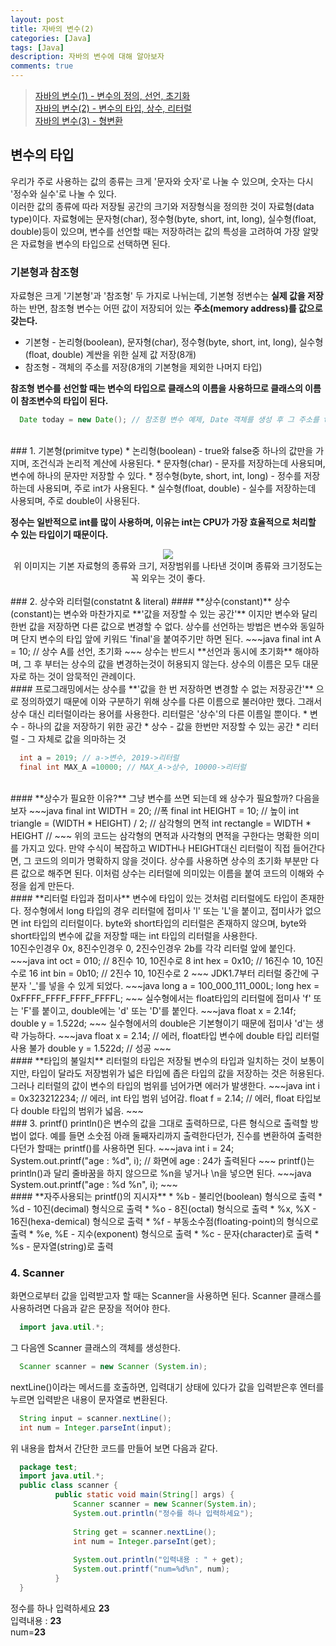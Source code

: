 ```yaml
---
layout: post
title: 자바의 변수(2)
categories: [Java]
tags: [Java]
description: 자바의 변수에 대해 알아보자
comments: true
---
```


> [자바의 변수(1) - 변수의 정의, 선언, 초기화](https://keencho.github.io/java/2019/03/13/Java-%EB%B3%80%EC%88%981.html)  
> [자바의 변수(2) - 변수의 타입, 상수, 리터럴](https://keencho.github.io/java/2019/03/13/Java-%EB%B3%80%EC%88%982.html)  
> [자바의 변수(3) - 형변환](https://keencho.github.io/java/2019/03/14/java-%EB%B3%80%EC%88%983.html)  

## 변수의 타입  
우리가 주로 사용하는 값의 종류는 크게 '문자와 숫자'로 나눌 수 있으며, 숫자는 다시 '정수와 실수'로 나눌 수 있다.  
이러한 값의 종류에 따라 저장될 공간의 크기와 저장형식을 정의한 것이 자료형(data type)이다. 자료형에는 문자형(char), 정수형(byte, short, int, long), 실수형(float, double)등이 있으며, 변수를 선언할 때는 저장하려는 값의 특성을 고려하여 가장 알맞은 자료형을 변수의 타입으로 선택하면 된다.  
### 기본형과 참조형  
자료형은 크게 '기본형'과 '참조형' 두 가지로 나뉘는데, 기본형 정변수는 **실제 값을 저장** 하는 반면, 참조형 변수는 어떤 값이 저장되어 있는 **주소(memory address)를 값으로 갖는다.**  
* 기본형 - 논리형(boolean), 문자형(char), 정수형(byte, short, int, long), 실수형(float, double) 계싼을 위한 실제 값 저장(8개)  
* 참조형 - 객체의 주소를 저장(8개의 기본형을 제외한 나머지 타입)  

**참조형 변수를 선언할 때는 변수의 타입으로 클래스의 이름을 사용하므로 클래스의 이름이 참조변수의 타입이 된다.**  
~~~java
  Date today = new Date(); // 참조형 변수 예제, Date 객체를 생성 후 그 주소를 today에 저장
~~~  
<br>
### 1. 기본형(primitve type)  
* 논리형(boolean) - true와 false중 하나의 값만을 가지며, 조건식과 논리적 계산에 사용된다.  
* 문자형(char) - 문자를 저장하는데 사용되며, 변수에 하나의 문자만 저장할 수 있다.  
* 정수형(byte, short, int, long) - 정수를 저장하는데 사용되며, 주로 int가 사용된다.
* 실수형(float, double) - 실수를 저장하는데 사용되며, 주로 double이 사용된다.
	
**정수는 일반적으로 int를 많이 사용하며, 이유는 int는 CPU가 가장 효율적으로 처리할 수 있는 타입이기 때문이다.**
<br>
<center><img src="https://user-images.githubusercontent.com/36055500/54475189-d2dff200-4831-11e9-86b5-0d17eb54ee48.JPG"></center>
<center>위 이미지는 기본 자료형의 종류와 크기, 저장범위를 나타낸 것이며 종류와 크기정도는 꼭 외우는 것이 좋다.</center>  
<br>
### 2. 상수와 리터럴(constatnt & literal)  
#### **상수(constant)**  
상수(constant)는 변수와 마찬가지로 **'값을 저장할 수 있는 공간'** 이지만 변수와 달리 한번 값을 저장하면 다른 값으로 변경할 수 없다. 상수를 선언하는 방법은 변수와 동일하며 단지 변수의 타입 앞에 키워드 'final'을 붙여주기만 하면 된다.  
~~~java
  final int A = 10; // 상수 A를 선언, 초기화
~~~  
상수는 반드시 **선언과 동시에 초기화** 해야하며, 그 후 부터는 상수의 값을 변경하는것이 허용되지 않는다.  
상수의 이름은 모두 대문자로 하는 것이 암묵적인 관례이다.  
<br>
####  프로그래밍에서는 상수를 **'값을 한 번 저장하면 변경할 수 없는 저장공간'** 으로 정의하였기 때문에 이와 구분하기 위해 상수를 다른 이름으로 불러야만 했다. 그래서 상수 대신 리터럴이라는 용어를 사용한다. 리터럴은 '상수'의 다른 이름일 뿐이다.  
* 변수 - 하나의 값을 저장하기 위한 공간  
* 상수 - 값을 한번만 저장할 수 있는 공간  
* 리터럴 - 그 자체로 값을 의마하는 것

~~~java
  int a = 2019; // a->변수, 2019->리터럴
  final int MAX_A =10000; // MAX_A->상수, 10000->리터럴  
~~~  
<br>
#### **상수가 필요한 이유?**  
그냥 변수를 쓰면 되는데 왜 상수가 필요할까? 다음을 보자  
~~~java
  final int WIDTH = 20; //폭
  final int HEIGHT = 10; // 높이  
  int triangle = (WIDTH * HEIGHT) / 2; // 삼각형의 면적
  int rectangle = WIDTH * HEIGHT // 
~~~  
위의 코드는 삼각형의 면적과 사각형의 면적을 구한다는 명확한 의미를 가지고 있다. 만약 수식이 복잡하고 WIDTH나 HEIGHT대신 리터럴이 직접 들어간다면, 그 코드의 의미가 명확하지 않을 것이다. 상수를 사용하면 상수의 초기화 부분만 다른 값으로 해주면 된다.  
이처럼 상수는 리터럴에 의미있는 이름을 붙여 코드의 이해와 수정을 쉽게 만든다.  
<br>
#### **리터럴 타입과 접미사**  
변수에 타입이 있는 것처럼 리터럴에도 타입이 존재한다. 
정수형에서 long 타입의 경우 리터럴에 접미사 'l' 또는 'L'을 붙이고, 접미사가 없으면 int 타입의 리터럴이다. byte와 short타입의 리터럴은 존재하지 않으며, byte와 short타입의 변수에 값을 저장할 때는 int 타입의 리터럴을 사용한다.  
<br>
10진수인경우 0x, 8진수인경우 0, 2진수인경우 2b를 각각 리터럴 앞에 붙인다.  
~~~java
  int oct = 010; // 8진수 10, 10진수로 8
  int hex = 0x10; // 16진수 10, 10진수로 16
  int bin = 0b10; // 2진수 10, 10진수로 2
~~~  
JDK1.7부터 리터럴 중간에 구분자 '_'를 넣을 수 있게 되었다.  
~~~java
  long a = 100_000_111_000L;
  long hex = 0xFFFF_FFFF_FFFF_FFFFL;
~~~  
실수형에서는 float타입의 리터럴에 접미사 'f' 또는 'F'를 붙이고, double에는 'd' 또는 'D'를 붙인다.  
~~~java
  float x = 2.14f;
  double y = 1.522d;
~~~  
실수형에서의 double은 기본형이기 때문에 접미사 'd'는 생략 가능하다.  
~~~java
  float x = 2.14; // 에러, float타입 변수에 double 타입 리터럴 사용 불가
  double y = 1.522d; // 성공
~~~  
<br>
#### **타입의 불일치**  
리터럴의 타입은 저장될 변수의 타입과 일치하는 것이 보통이지만, 타입이 달라도 저장범위가 넓은 타입에 좁은 타입의 값을 저장하는 것은 허용된다. 그러나 리터럴의 값이 변수의 타입의 범위를 넘어가면 에러가 발생한다.  
~~~java
  int i = 0x323212234; // 에러, int 타입 범위 넘어감.
  float f = 2.14; // 에러, float 타입보다 double 타입의 범위가 넓음.
~~~  
<br>
### 3. printf()  
println()은 변수의 값을 그대로 출력하므로, 다른 형식으로 출력할 방법이 없다. 예를 들면 소숫점 아래 둘째자리까지 출력한다던가, 진수를 변환하여 출력한다던가 할때는 printf()를 사용하면 된다.  
~~~java
  int i = 24;
  System.out.printf("age : %d", i); // 화면에 age : 24가 출력된다
~~~  
printf()는 println()과 달리 줄바꿈을 하지 않으므로 %n을 넣거나 \n을 넣으면 된다.  
~~~java
  System.out.printf("age : %d %n", i);
~~~  
<br>
#### **자주사용되는 printf()의 지시자**  
* %b - 불리언(boolean) 형식으로 출력  
* %d - 10진(decimal) 형식으로 출력  
* %o - 8진(octal) 형식으로 출력  
* %x, %X - 16진(hexa-demical) 형식으로 출력  
* %f - 부동소수점(floating-point)의 형식으로 출력  
* %e, %E - 지수(exponent) 형식으로 출력  
* %c - 문자(character)로 출력  
* %s - 문자열(string)로 출력

### 4. Scanner  
화면으로부터 값을 입력받고자 할 때는 Scanner을 사용하면 된다. Scanner 클래스를 사용하려면 다음과 같은 문장을 적어야 한다.  
~~~java
  import java.util.*;
~~~  
그 다음엔 Scanner 클래스의 객체를 생성한다.  
~~~java
  Scanner scanner = new Scanner (System.in);
~~~  
nextLine()이라는 메서드를 호출하면, 입력대기 상태에 있다가 값을 입력받은후 엔터를 누르면 입력받은 내용이 문자열로 변환된다.  
~~~java
  String input = scanner.nextLine();
  int num = Integer.parseInt(input);
~~~  
위 내용을 합쳐서 간단한 코드를 만들어 보면 다음과 같다.  
~~~java
  package test;
  import java.util.*;
  public class scanner {
          public static void main(String[] args) {
              Scanner scanner = new Scanner(System.in);
              System.out.println("정수를 하나 입력하세요");
		  
              String get = scanner.nextLine();
              int num = Integer.parseInt(get);
		  
              System.out.println("입력내용 : " + get);
              System.out.printf("num=%d%n", num);
          }
  }
~~~  
정수를 하나 입력하세요 **23**  
입력내용 : **23**  
num=**23**
